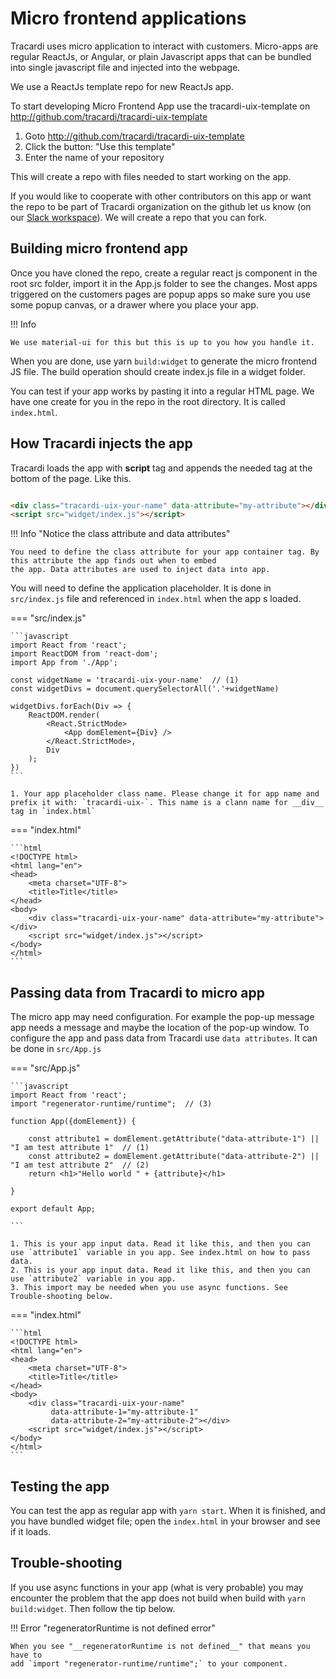 # Micro frontend applications

Tracardi uses micro application to interact with customers. Micro-apps are regular ReactJs, or Angular, or plain
Javascript apps that can be bundled into single javascript file and injected into the webpage.

We use a ReactJs template repo for new ReactJs app.

To start developing Micro Frontend App use the tracardi-uix-template on http://github.com/tracardi/tracardi-uix-template

1. Goto http://github.com/tracardi/tracardi-uix-template
2. Click the button: "Use this template"
3. Enter the name of your repository

This will create a repo with files needed to start working on the app.

If you would like to cooperate with other contributors on this app or want the repo to be part of Tracardi organization
on the github let us know (on
our [Slack workspace](https://join.slack.com/t/tracardi/shared_invite/zt-10y7w0o9y-PmCBnK9qywchmd1~KIER2Q)). We will
create a repo that you can fork.

## Building micro frontend app

Once you have cloned the repo, create a regular react js component in the root src folder, import it in the App.js folder to
see the changes. Most apps triggered on the customers pages are popup apps so make sure you use some popup canvas, or a
drawer where you place your app.

!!! Info

    We use material-ui for this but this is up to you how you handle it.

When you are done, use yarn `build:widget` to generate the micro frontend JS file. The build operation should create
index.js file in a widget folder.

You can test if your app works by pasting it into a regular HTML page. We have one create for you in the repo in the
root directory. It is called `index.html`.

## How Tracardi injects the app

Tracardi loads the app with __script__ tag and appends the needed tag at the bottom of the page. Like this.

```html title="This is the example form index.html"

<div class="tracardi-uix-your-name" data-attribute="my-attribute"></div>
<script src="widget/index.js"></script>
```

!!! Info "Notice the class attribute and data attributes"

    You need to define the class attribute for your app container tag. By this attribute the app finds out when to embed 
    the app. Data attributes are used to inject data into app.

You will need to define the application placeholder. It is done in `src/index.js` file and referenced in `index.html`
when the app s loaded.

=== "src/index.js"

    ```javascript 
    import React from 'react';
    import ReactDOM from 'react-dom';
    import App from './App';
    
    const widgetName = 'tracardi-uix-your-name'  // (1)
    const widgetDivs = document.querySelectorAll('.'+widgetName)
    
    widgetDivs.forEach(Div => {
        ReactDOM.render(
            <React.StrictMode>
                <App domElement={Div} />
            </React.StrictMode>,
            Div
        );
    })
    ```

    1. Your app placeholder class name. Please change it for app name and prefix it with: `tracardi-uix-`. This name is a clann name for __div__ tag in `index.html`

=== "index.html"

    ```html
    <!DOCTYPE html>
    <html lang="en">
    <head>
        <meta charset="UTF-8">
        <title>Title</title>
    </head>
    <body>
        <div class="tracardi-uix-your-name" data-attribute="my-attribute"></div>
        <script src="widget/index.js"></script>
    </body>
    </html>
    ```

## Passing data from Tracardi to micro app

The micro app may need configuration. For example the pop-up message app needs a message and maybe the location of the pop-up
window. To configure the app and pass data from Tracardi use `data attributes`. It can be done in `src/App.js`

=== "src/App.js"

    ```javascript
    import React from 'react';
    import "regenerator-runtime/runtime";  // (3)
    
    function App({domElement}) {
    
        const attribute1 = domElement.getAttribute("data-attribute-1") || "I am test attribute 1"  // (1)
        const attribute2 = domElement.getAttribute("data-attribute-2") || "I am test attribute 2"  // (2)
        return <h1>"Hello world " + {attribute}</h1>
    
    }
    
    export default App;
    
    ```

    1. This is your app input data. Read it like this, and then you can use `attribute1` variable in you app. See index.html on how to pass data.
    2. This is your app input data. Read it like this, and then you can use `attribute2` variable in you app.
    3. This import may be needed when you use async functions. See Trouble-shooting below.

=== "index.html"

    ```html
    <!DOCTYPE html>
    <html lang="en">
    <head>
        <meta charset="UTF-8">
        <title>Title</title>
    </head>
    <body>
        <div class="tracardi-uix-your-name" 
             data-attribute-1="my-attribute-1"
             data-attribute-2="my-attribute-2"></div>
        <script src="widget/index.js"></script>
    </body>
    </html>
    ```

## Testing the app

You can test the app as regular app with `yarn start`. When it is finished, and you have bundled widget file; open
the `index.html` in your browser and see if it loads.

## Trouble-shooting

If you use async functions in your app (what is very probable) you may encounter the problem that the app does not build
when build with `yarn build:widget`. Then follow the tip below.

!!! Error "regeneratorRuntime is not defined error"

    When you see "__regeneratorRuntime is not defined__" that means you have to
    add `import "regenerator-runtime/runtime";` to your component.

